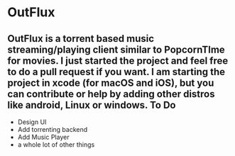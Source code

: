 # OutFlux
OutFlux is a torrent based music streaming/playing client similar to PopcornTIme for movies. I just started the project and feel free to do a pull request if you want.
I am starting the project in xcode (for macOS and iOS), but you can contribute or help by adding other distros like android, Linux or windows.
To Do
---------------
- Design UI
- Add torrenting backend
- Add Music Player
- a whole lot of other things

